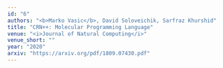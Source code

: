 ```yaml
---
id: "6"
authors: "<b>Marko Vasic</b>, David Soloveichik, Sarfraz Khurshid"
title: "CRN++: Molecular Programming Language"
venue: "<i>Journal of Natural Computing</i>"
venue_short: ""
year: "2020"
arxiv: "https://arxiv.org/pdf/1809.07430.pdf"
---
```


